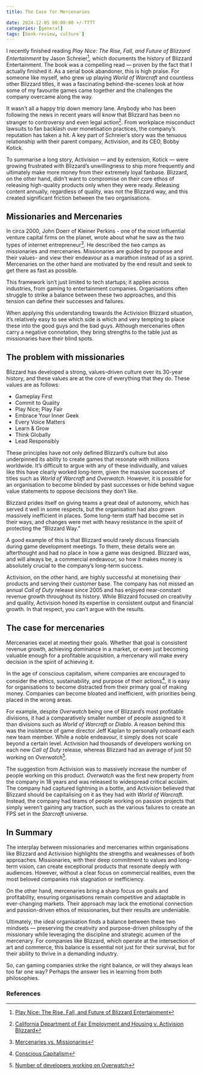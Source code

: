 ```yaml
---
title: The Case for Mercenaries

date: 2024-12-05 00:00:00 +/-TTTT
categories: [general]
tags: [book-review, culture`]
---
```



I recently finished reading *Play Nice: The Rise, Fall, and Future of Blizzard Entertainment* by Jason Schreier[^4], which documents the history of Blizzard Entertainment. The book was a compelling read — proven by the fact that I actually finished it. As a serial book abandoner, this is high praise. For someone like myself, who grew up playing *World of Warcraft* and countless other Blizzard titles, it was a fascinating behind-the-scenes look at how some of my favourite games came together and the challenges the company overcame along the way.

It wasn’t all a happy trip down memory lane. Anybody who has been following the news in recent years will know that Blizzard has been no stranger to controversy and even legal action[^1]. From workplace misconduct lawsuits to fan backlash over monetisation practices, the company’s reputation has taken a hit. A key part of Schreier’s story was the tenuous relationship with their parent company, Activision, and its CEO, Bobby Kotick.

To summarise a long story, Activision — and by extension, Kotick — were growing frustrated with Blizzard’s unwillingness to ship more frequently and ultimately make more money from their extremely loyal fanbase. Blizzard, on the other hand, didn’t want to compromise on their core ethos of releasing high-quality products only when they were ready. Releasing content annually, regardless of quality, was not the Blizzard way, and this created significant friction between the two organisations.

## Missionaries and Mercenaries

In circa 2000, John Doerr of Kleiner Perkins - one of the most influential venture capital firms on the planet, wrote about what he saw as the two types of internet entrepreneur[^2]. He described the two camps as missionaries and mercenaries. Missionaries are guided by purpose and their values- and view their endeavour as a marathon instead of as a sprint. Mercenaries on the other hand are motivated by the end result and seek to get there as fast as possible.

This framework isn’t just limited to tech startups; it applies across industries, from gaming to entertainment companies. Organisations often struggle to strike a balance between these two approaches, and this tension can define their successes and failures.

When applying this understanding towards the Activision Blizzard situation, it’s relatively easy to see which side is which and very tempting to place these into the good guys and the bad guys. Although mercenaries often carry a negative connotation, they bring strengths to the table just as missionaries have their blind spots.

## The problem with missionaries
Blizzard has developed a strong, values-driven culture over its 30-year history, and these values are at the core of everything that they do. These values are as follows:

* Gameplay First
* Commit to Quality
* Play Nice; Play Fair
* Embrace Your Inner Geek
* Every Voice Matters
* Learn & Grow
* Think Globally
* Lead Responsibly

These principles have not only defined Blizzard’s culture but also underpinned its ability to create games that resonate with millions worldwide. It’s difficult to argue with any of these individually, and values like this have clearly worked long-term, given the massive successes of titles such as *World of Warcraft* and *Overwatch*. However, it is possible for an organisation to become blinded by past successes or hide behind vague value statements to oppose decisions they don’t like.

Blizzard prides itself on giving teams a great deal of autonomy, which has served it well in some respects, but the organisation had also grown massively inefficient in places. Some long-term staff had become set in their ways, and changes were met with heavy resistance in the spirit of protecting the “Blizzard Way.”

A good example of this is that Blizzard would rarely discuss financials during game development meetings. To them, these details were an afterthought and had no place in how a game was designed. Blizzard was, and will always be, a commercial endeavour, so how it makes money is absolutely crucial to the company’s long-term success.

Activision, on the other hand, are highly successful at monetising their products and serving their customer base. The company has not missed an annual *Call of Duty* release since 2005 and has enjoyed near-constant revenue growth throughout its history. While Blizzard focused on creativity and quality, Activision honed its expertise in consistent output and financial growth. In that respect, you can’t argue with the results.

## The case for mercenaries
Mercenaries excel at meeting their goals. Whether that goal is consistent revenue growth, achieving dominance in a market, or even just becoming valuable enough for a profitable acquisition, a mercenary will make every decision in the spirit of achieving it.

In the age of conscious capitalism, where companies are encouraged to consider the ethics, sustainability, and purpose of their actions[^5], it is easy for organisations to become distracted from their primary goal of making money. Companies can become bloated and inefficient, with priorities being placed in the wrong areas.

For example, despite *Overwatch* being one of Blizzard’s most profitable divisions, it had a comparatively smaller number of people assigned to it than divisions such as *World of Warcraft* or *Diablo*. A reason behind this was the insistence of game director Jeff Kaplan to personally onboard each new team member. While a noble endeavour, it simply does not scale beyond a certain level. Activision had thousands of developers working on each new *Call of Duty* release, whereas Blizzard had an average of just 50 working on *Overwatch*[^3].

The suggestion from Activision was to massively increase the number of people working on this product. *Overwatch* was the first new property from the company in 18 years and was released to widespread critical acclaim. The company had captured lightning in a bottle, and Activision believed that Blizzard should be capitalising on it as they had with *World of Warcraft*. Instead, the company had teams of people working on passion projects that simply weren’t gaining any traction, such as the various failures to create an FPS set in the *Starcraft* universe.


## In Summary
The interplay between missionaries and mercenaries within organisations like Blizzard and Activision highlights the strengths and weaknesses of both approaches. Missionaries, with their deep commitment to values and long-term vision, can create exceptional products that resonate deeply with audiences. However, without a clear focus on commercial realities, even the most beloved companies risk stagnation or inefficiency.

On the other hand, mercenaries bring a sharp focus on goals and profitability, ensuring organisations remain competitive and adaptable in ever-changing markets. Their approach may lack the emotional connection and passion-driven ethos of missionaries, but their results are undeniable.

Ultimately, the ideal organisation finds a balance between these two mindsets — preserving the creativity and purpose-driven philosophy of the missionary while leveraging the discipline and strategic acumen of the mercenary. For companies like Blizzard, which operate at the intersection of art and commerce, this balance is essential not just for their survival, but for their ability to thrive in a demanding industry.

So, can gaming companies strike the right balance, or will they always lean too far one way? Perhaps the answer lies in learning from both philosophies.

### References
[^1]: [California Department of Fair Employment and Housing v. Activision Blizzard](https://en.wikipedia.org/wiki/California_Department_of_Fair_Employment_and_Housing_v._Activision_Blizzard)
[^2]: [Mercenaries vs. Missionaries](https://knowledge.wharton.upenn.edu/article/mercenaries-vs-missionaries-john-doerr-sees-two-kinds-of-internet-entrepreneurs/)
[^3]: [Number of developers working on Overwatch](https://overwatch.fandom.com/wiki/Team_4#:~:text=The%20size%20of%20the%20team,the%20launch%20of%20the%20beta.)
[^4]: [Play Nice: The Rise, Fall, and Future of Blizzard Entertainment](https://www.amazon.co.uk/Play-Nice-Future-Blizzard-Entertainment/dp/1538725428)
[^5]: [Conscious Capitalism](https://www.consciouscapitalism.org/)



